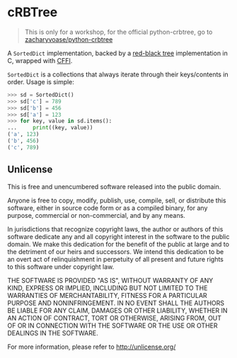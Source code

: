 # cRBTree

> This is only for a workshop, for the official python-crbtree, go to [zacharyvoase/python-crbtree](https://github.com/zacharyvoase/python-crbtree/)
> 
A `SortedDict` implementation, backed by a [red-black
tree][rbtree] implementation in C, wrapped with [CFFI][].

`SortedDict` is a collections that always iterate through their
keys/contents in order. Usage is simple:

```python
>>> sd = SortedDict()
>>> sd['c'] = 789
>>> sd['b'] = 456
>>> sd['a'] = 123
>>> for key, value in sd.items():
...     print((key, value))
('a', 123)
('b', 456)
('c', 789)
```

[rbtree]: https://en.wikipedia.org/wiki/Red%E2%80%93black_tree
[cffi]: https://cffi.readthedocs.org/


## Unlicense

This is free and unencumbered software released into the public domain.

Anyone is free to copy, modify, publish, use, compile, sell, or distribute this
software, either in source code form or as a compiled binary, for any purpose,
commercial or non-commercial, and by any means.

In jurisdictions that recognize copyright laws, the author or authors of this
software dedicate any and all copyright interest in the software to the public
domain. We make this dedication for the benefit of the public at large and to
the detriment of our heirs and successors. We intend this dedication to be an
overt act of relinquishment in perpetuity of all present and future rights to
this software under copyright law.

THE SOFTWARE IS PROVIDED "AS IS", WITHOUT WARRANTY OF ANY KIND, EXPRESS OR
IMPLIED, INCLUDING BUT NOT LIMITED TO THE WARRANTIES OF MERCHANTABILITY,
FITNESS FOR A PARTICULAR PURPOSE AND NONINFRINGEMENT.  IN NO EVENT SHALL THE
AUTHORS BE LIABLE FOR ANY CLAIM, DAMAGES OR OTHER LIABILITY, WHETHER IN AN
ACTION OF CONTRACT, TORT OR OTHERWISE, ARISING FROM, OUT OF OR IN CONNECTION
WITH THE SOFTWARE OR THE USE OR OTHER DEALINGS IN THE SOFTWARE.

For more information, please refer to <http://unlicense.org/>
